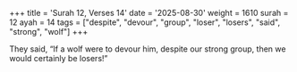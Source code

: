+++
title = 'Surah 12, Verses 14'
date = '2025-08-30'
weight = 1610
surah = 12
ayah = 14
tags = ["despite", "devour", "group", "loser", "losers", "said", "strong", "wolf"]
+++

They said, “If a wolf were to devour him, despite our strong group, then we would certainly be losers!”